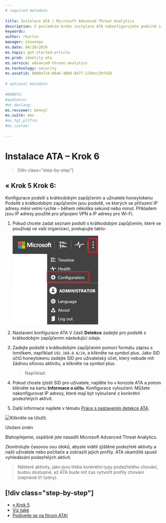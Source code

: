 ```yaml
---
# required metadata

title: Instalace ATA | Microsoft Advanced Threat Analytics
description: V posledním kroku instalace ATA nakonfigurujete podsítě s krátkodobým zapůjčením a uživatele honeytokenu.
keywords:
author: rkarlin
manager: stevenpo
ms.date: 04/28/2016
ms.topic: get-started-article
ms.prod: identity-ata
ms.service: advanced-threat-analytics
ms.technology: security
ms.assetid: 8980e724-06a6-40b0-8477-27d4cc29fd2b

# optional metadata

#ROBOTS:
#audience:
#ms.devlang:
ms.reviewer: bennyl
ms.suite: ems
#ms.tgt_pltfrm:
#ms.custom:

---
```


# Instalace ATA – Krok 6

>[!div class="step-by-step"]

## « Krok 5 Krok 6:
Konfigurace podsítí s krátkodobým zapůjčením a uživatele honeytokenu Podsítě s krátkodobým zapůjčením jsou podsítě, ve kterých se přiřazení IP adresy mění velmi rychle – během několika sekund nebo minut. Příkladem jsou IP adresy použité pro připojení VPN a IP adresy pro Wi-Fi.

1.  Pokud chcete zadat seznam podsítí s krátkodobým zapůjčením, které se používají ve vaší organizaci, postupujte takto:

    ![Z konzoly ATA na počítači ATA Gateway klikněte na ikonu nastavení a vyberte **Konfigurace**.](media/ATA-config-icon.JPG)

2.  Nastavení konfigurace ATA V části **Detekce** zadejte pro podsítě s krátkodobým zapůjčením následující údaje.

3.  Zadejte podsítě s krátkodobým zapůjčením pomocí formátu zápisu s lomítkem, například `192.168.0.0/24`, a klikněte na symbol plus. Jako SID účtů honeytokenu zadejte SID pro uživatelský účet, který nebude mít žádnou síťovou aktivitu, a klikněte na symbol plus.

    > Například: 

4.  Pokud chcete zjistit SID pro uživatele, najděte ho v konzole ATA a potom klikněte na kartu **Informace o účtu**. Konfigurace vyloučení: Můžete nakonfigurovat IP adresy, které mají být vyloučené z konkrétní podezřelých aktivit.

5.  Další informace najdete v tématu [Práce s nastavením detekce ATA](working-with-detection-settings.md).

![Klikněte na **Uložit**.](media/ATA-VPN-Subnets.JPG)

Uložení změn

Blahopřejeme, úspěšně jste nasadili Microsoft Advanced Threat Analytics.

Zkontrolujte časovou osu útoků, abyste viděli zjištěné podezřelé aktivity a našli uživatele nebo počítače a zobrazili jejich profily. ATA okamžitě spustí vyhledávání podezřelých aktivit.


>Některé aktivity, jako jsou třeba konkrétní typy podezřelého chování, budou dostupné, až ATA bude mít čas vytvořit profily chování (nejméně tři týdny).


## [!div class="step-by-step"]

- [« Krok 5](https://social.technet.microsoft.com/Forums/security/en-US/home?forum=mata)
- [Viz také](configure-event-collection.md)
- [Podívejte se na fórum ATA!](/advanced-threat-analytics/plan-design/ata-prerequisites)



<!--HONumber=Jun16_HO1-->


